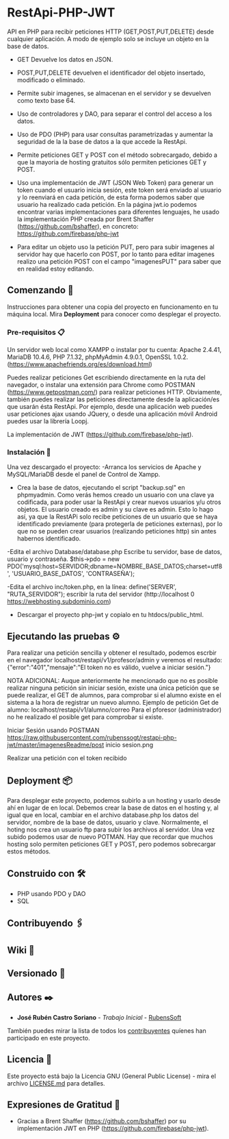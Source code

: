 # RestApi-PHP-JWT

API en PHP para recibir peticiones HTTP (GET,POST,PUT,DELETE) desde cualquier aplicación.
A modo de ejemplo solo se incluye un objeto en la base de datos. 

- GET Devuelve los datos en JSON.
- POST,PUT,DELETE devuelven el identificador del objeto insertado, modificado o eliminado.
- Permite subir imagenes, se almacenan en el servidor y se devuelven como texto base 64.
- Uso de controladores y DAO, para separar el control del acceso a los datos.
- Uso de PDO (PHP) para usar consultas parametrizadas y aumentar la seguridad de la la base de datos a la que accede la RestApi.
- Permite peticiones GET y POST con el método sobrecargado, debido a que la mayoria de hosting gratuitos sólo permiten peticiones GET y POST.
- Uso una implementación de JWT (JSON Web Token) para generar un token cuando el usuario inicia sesión, este token será enviado al usuario y lo reenviará en cada petición, de esta forma podemos saber que usuario ha realizado cada petición. 
En la página jwt.io podemos encontrar varias implementaciones para diferentes lenguajes, he usado la implementación PHP creada por Brent Shaffer (https://github.com/bshaffer), en concreto: https://github.com/firebase/php-jwt

- Para editar un objeto uso la petición PUT, pero para subir imagenes al servidor hay que hacerlo con POST, por lo tanto para editar imagenes realizo una petición POST con el campo "imagenesPUT" para saber que en realidad estoy editando.



## Comenzando 🚀

Instrucciones para obtener una copia del proyecto en funcionamento en tu máquina local. 
Mira **Deployment** para conocer como desplegar el proyecto.


### Pre-requisitos 📋

Un servidor web local como XAMPP o instalar por tu cuenta: 
Apache 2.4.41, MariaDB 10.4.6, PHP 7.1.32, phpMyAdmin 4.9.0.1, OpenSSL 1.0.2.
(https://www.apachefriends.org/es/download.html)

Puedes realizar peticiones Get escribiendo directamente en la ruta del navegador,
o instalar una extensión para Chrome como POSTMAN (https://www.getpostman.com/) para realizar peticiones HTTP.
Obviamente, también puedes realizar las peticiones directamente desde la aplicación/es que usarán ésta RestApi.
Por ejemplo, desde una aplicación web puedes usar peticiones ajax usando JQuery, o desde una aplicación móvil Android
puedes usar la librería Loopj.

La implementación de JWT (https://github.com/firebase/php-jwt).


### Instalación 🔧

Una vez descargado el proyecto:
-Arranca los servicios de Apache y MySQL/MariaDB desde el panel de Control de Xampp.

- Crea la base de datos, ejecutando el script "backup.sql" en phpmyadmin.
Como verás hemos creado un usuario con una clave ya codificada, para poder usar la RestApi y crear nuevos usuarios y/u otros objetos.
El usuario creado es admin y su clave es admin.
Esto lo hago así, ya que la RestAPi solo recibe peticiones de un usuario que se haya identificado previamente (para protegerla de peticiones externas), por lo que no se pueden crear usuarios (realizando peticiones http) sin antes habernos identificado.

-Edita el archivo Database/database.php
Escribe tu servidor, base de datos, usuario y contraseña.
$this->pdo = new PDO('mysql:host=SERVIDOR;dbname=NOMBRE_BASE_DATOS;charset=utf8', 'USUARIO_BASE_DATOS', 'CONTRASEÑA');

-Edita el archivo inc/token.php, en la línea: 
define('SERVER', "RUTA_SERVIDOR");
escribir la ruta del servidor (http://localhost 0 https://webhosting.subdominio.com)

- Descargar el proyecto php-jwt y copialo en tu htdocs/public_html.

## Ejecutando las pruebas ⚙️

Para realizar una petición sencilla y obtener el resultado, podemos escrbir en el navegador 
localhost/restapi/v1/profesor/admin y veremos el resultado: 
{"error":"401","mensaje":"El token no es válido, vuelve a iniciar sesión."}


NOTA ADICIONAL:
Auque anteriormente he mencionado que no es posible realizar ninguna petición sin iniciar sesión, existe una única petición que se puede realizar, el GET de alumnos, para comprobar si el alumno existe en el sistema a la hora de registrar un nuevo alumno.
Ejemplo de petición Get de alumno: localhost/restapi/v1/alumno/correo
Para el pforesor (administrador) no he realizado el posible get para comprobar si existe. 


Iniciar Sesión usando POSTMAN
https://raw.githubusercontent.com/rubenssogt/restapi-php-jwt/master/imagenesReadme/post inicio sesion.png




Realizar una petición con el token recibido




## Deployment 📦

Para desplegar este proyecto, podemos subirlo a un hosting y usarlo desde ahí en lugar de en local.
Debemos crear la base de datos en el hosting y, al igual que en local, cambiar en el archivo database.php los datos del servidor, nombre de la base de datos, usuario y clave.
Normalmente, el hoting nos crea un usuario ftp para subir los archivos al servidor.
Una vez subido podemos usar de nuevo POTMAN.
Hay que recordar que muchos hosting solo permiten peticiones GET y POST, pero podemos sobrecargar estos métodos. 


## Construido con 🛠️

* PHP usando PDO y DAO
* SQL


## Contribuyendo 🖇️
## Wiki 📖
## Versionado 📌


## Autores ✒️

* **José Rubén Castro Soriano** - *Trabajo Inicial* - [RubensSoft](https://github.com/RubensSoft)

También puedes mirar la lista de todos los [contribuyentes](https://github.com/RestApi-PHP-JWT/contributors) quíenes han participado en este proyecto. 

## Licencia 📄

Este proyecto está bajo la Licencia GNU (General Public License) - mira el archivo [LICENSE.md](LICENSE.md) para detalles.

## Expresiones de Gratitud 🎁

* Gracias a Brent Shaffer (https://github.com/bshaffer)
por su implementación JWT en PHP (https://github.com/firebase/php-jwt).







